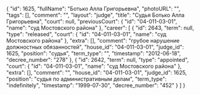{
    "id": 1625,
    "fullName": "Ботько Алла Григорьевна",
    "photoURL": "",
    "tags": [],
    "comment": "",
    "layout": "judge",
    "title": "Судья Ботько Алла Григорьевна",
    "court": null,
    "previousCourt": {
        "id": "04-011-03-01",
        "name": "суд Мостовского района"
    },
    "career": [
        {
            "id": 2643,
            "term": null,
            "type": "released",
            "court": {
                "id": "04-011-03-01",
                "name": "суд Мостовского района"
            },
            "extra": [],
            "comment": "грубое нарушение должностных обязанностей",
            "house_id": "04-011-03-01",
            "judge_id": 1625,
            "position": "судья",
            "term_type": "",
            "timestamp": "2012-06-18",
            "decree_number": "278"
        },
        {
            "id": 2642,
            "term": null,
            "type": "appointed",
            "court": {
                "id": "04-011-03-01",
                "name": "суд Мостовского района"
            },
            "extra": [],
            "comment": "",
            "house_id": "04-011-03-01",
            "judge_id": 1625,
            "position": "судья по административным делам",
            "term_type": "indefinitely",
            "timestamp": "1999-07-30",
            "decree_number": "452"
        }
    ]
}